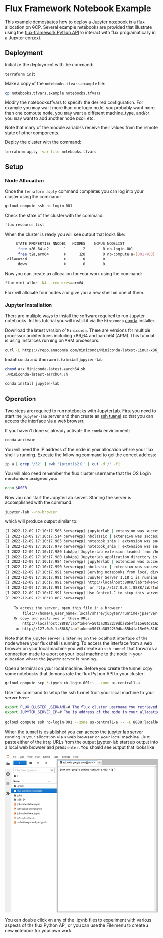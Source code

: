 # Flux Framework Notebook Example

This example demostrates how to deploy a [Jupyter notebook](https://jupyter.org/try-jupyter/lab/) in a flux allocation on GCP. Several
example notebooks are provided that illustrate using the [flux-framework Python API](https://flux-framework.readthedocs.io/projects/flux-core/en/latest/python/index.html) to interact
with flux programatically in a Jupyter context.

## Deployment

Initialize the deployment with the command:

```bash
terraform init
```

Make a copy of the `notebooks.tfvars.example` file:

```bash
cp notebooks.tfvars.example notebooks.tfvars
```

Modify the notebooks.tfvars to specify the desired configuration. For example you may want more than
one login node, you probably want more than one compute node, you may want a different machine_type, 
and/or you may want to add another node pool, etc.

Note that many of the module variables receive their values from the remote state of other components.

Deploy the cluster with the command:

```bash
terraform apply -var-file notebooks.tfvars
```

## Setup

### Node Allocation

Once the `terraform apply` command completes you can log into your cluster using the command:

```bash
gcloud compute ssh nb-login-001
```

Check the state of the cluster with the command:

```bash
flux resource list
```

When the cluster is ready you will see output that looks like:

```bash
     STATE PROPERTIES NNODES   NCORES    NGPUS NODELIST
      free x86-64,e2       1        2        0 nb-login-001
      free t2a,arm64       8      128        0 nb-compute-a-[001-008]
 allocated                 0        0        0
      down                 0        0        0
```

Now you can create an allocation for your work using the command:

```bash
flux mini alloc -N4 --requires=arm64
```

Flux will allocate four nodes and give you a new shell on one of them.

### Jupyter Installation

There are multiple ways to install the software required to run Jupyter notebooks. In this tutorial you
will install it via the `Miniconda` [conda](https://docs.conda.io/en/latest/) installer.

Download the latest version of `Miniconda`. There are versions for multiple processor architectures including
x86_64 and aarch64 (ARM). This tutorial is using instances running on ARM processors.

```bash
curl -L https://repo.anaconda.com/miniconda/Miniconda-latest-Linux-x86_64.sh -o Miniconda-latest-aarch64.sh
```

Install `conda` and then use it to install `jupyter-lab`

```bash
chmod a+x Miniconda-latest-aarch64.sh
./Miniconda-latest-aarch64.sh
```

```bash
conda install jupyter-lab
```

## Operation

Two steps are required to run notebooks with JupyterLab. First you need to start the `jupyter-lab` server and then create an [ssh tunnel](https://www.ssh.com/academy/ssh/tunneling) so that you can access the interface via a web browser.

If you haven't done so already activate the `conda` environment:

```bash
conda activate
```

You will need the IP address of the node in your allocation where your flux shell is running. Execute the following
command to get the correct address:

```bash
ip a | grep '/32' | awk '{print($2)}' | cut -d'/' -f1
```

You will also need remember the flux cluster username that the OS Login mechanism assigned you:

```bash
echo $USER
```

Now you can start the JupyterLab server. Starting the server is accomplished with the command:

```bash
jupyter-lab --no-browser
```

which will produce output similar to:

```bash
[I 2022-12-09 17:10:17.505 ServerApp] jupyterlab | extension was successfully linked.
[I 2022-12-09 17:10:17.514 ServerApp] nbclassic | extension was successfully linked.
[I 2022-12-09 17:10:17.905 ServerApp] notebook_shim | extension was successfully linked.
[I 2022-12-09 17:10:17.979 ServerApp] notebook_shim | extension was successfully loaded.
[I 2022-12-09 17:10:17.980 LabApp] JupyterLab extension loaded from /home/ext_wkh_google_com/arm64/miniconda3/lib/python3.9/site-packages/jupyterlab
[I 2022-12-09 17:10:17.980 LabApp] JupyterLab application directory is /home/ext_wkh_google_com/arm64/miniconda3/share/jupyter/lab
[I 2022-12-09 17:10:17.984 ServerApp] jupyterlab | extension was successfully loaded.
[I 2022-12-09 17:10:17.990 ServerApp] nbclassic | extension was successfully loaded.
[I 2022-12-09 17:10:17.991 ServerApp] Serving notebooks from local directory: /home/ext_wkh_google_com
[I 2022-12-09 17:10:17.991 ServerApp] Jupyter Server 1.18.1 is running at:
[I 2022-12-09 17:10:17.991 ServerApp] http://localhost:8888/lab?token=50f3a3052239dba85b4fa15e02c8162e9409931c4a45df96
[I 2022-12-09 17:10:17.991 ServerApp]  or http://127.0.0.1:8888/lab?token=50f3a3052239dba85b4fa15e02c8162e9409931c4a45df96
[I 2022-12-09 17:10:17.991 ServerApp] Use Control-C to stop this server and shut down all kernels (twice to skip confirmation).
[C 2022-12-09 17:10:18.067 ServerApp] 
    
    To access the server, open this file in a browser:
        file:///home/a_user_name/.local/share/jupyter/runtime/jpserver-39720-open.html
    Or copy and paste one of these URLs:
        http://localhost:8888/lab?token=50f3a3052239dba85b4fa15e02c8162e9409931c4a45df96
     or http://127.0.0.1:8888/lab?token=50f3a3052239dba85b4fa15e02c8162e9409931c4a45df96
```

Note that the jupyter server is listening on the localhost interface of the node where your flux shell is running.
To access the interface from a web browser on your local machine you will create an `ssh tunnel` that forwards a
connection made to a port on your local machine to the node in your allocation where the jupyter server is running.

Open a terminal on your local machine. Before you create the tunnel copy some notebooks that demonstrate the
flux Python API to your cluster:

```bash
gcloud compute scp *.ipynb nb-login-001:~ --zone us-central1-a
```

Use this command to setup the ssh tunnel from your local machine to your server host:

```bash
export FLUX_CLUSTER_USERNAME=# The flux cluster username you retrieved earlier #
export JUPYTER_SERVER_IP=# The ip address of the node in your allocation where the jupyter server is listening #

gcloud compute ssh nb-login-001 --zone us-central1-a -- -L 8888:localhost:8888 -t ssh -L 8888:localhost:8888 ${FLUX_CLUSTER_USERNAME}@${JUPYTER_SERVER_IP}
```

When the tunnel is established you can access the jupyter lab server running in your allocation via a 
web browser on your local machine. Just paste either of the `http` URLs from the output juypter-lab
start up output into a local web browser and press `enter`. You should see output that looks like

![JupyterLab](./images/jupyterlab-interface.png)

You can double click on any of the .ipynb files to experiment with various aspects of the flux Python API, or
you can use the File menu to create a new notebook for your own work.